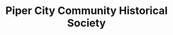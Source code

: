 ---
layout: repo
title: "Piper City Community Historical Society"
id: 15638
permalink: repos/15638/
---